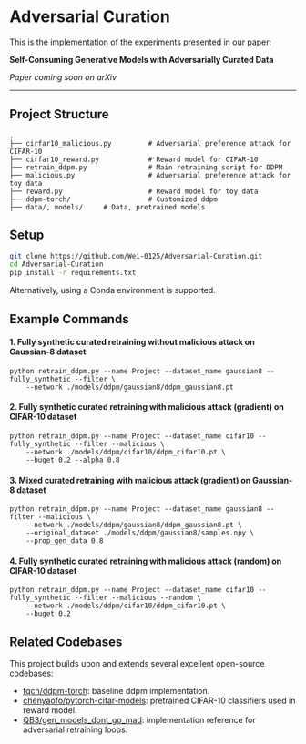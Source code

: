 # Adversarial Curation

This is the implementation of the experiments presented in our paper:

**Self-Consuming Generative Models with Adversarially Curated Data**

 *Paper coming soon on arXiv*  
<!-- Replace this line with a link when available: [arXiv:xxxx.xxxxx](https://arxiv.org/abs/xxxx.xxxxx) -->

---

## Project Structure
```
.
├── cirfar10_malicious.py         # Adversarial preference attack for CIFAR-10
├── cirfar10_reward.py            # Reward model for CIFAR-10
├── retrain_ddpm.py               # Main retraining script for DDPM
├── malicious.py                  # Adversarial preference attack for toy data
├── reward.py                     # Reward model for toy data
├── ddpm-torch/                   # Customized ddpm
├── data/, models/     # Data, pretrained models
```

## Setup

```bash
git clone https://github.com/Wei-0125/Adversarial-Curation.git
cd Adversarial-Curation
pip install -r requirements.txt
```

Alternatively, using a Conda environment is supported. 

## Example Commands
#### 1. **Fully synthetic curated retraining without malicious attack on Gaussian-8 dataset**

```
python retrain_ddpm.py --name Project --dataset_name gaussian8 --fully_synthetic --filter \
    --network ./models/ddpm/gaussian8/ddpm_gaussian8.pt
```

#### 2. **Fully synthetic curated retraining with malicious attack (gradient) on CIFAR-10 dataset**

```
python retrain_ddpm.py --name Project --dataset_name cifar10 --fully_synthetic --filter --malicious \
    --network ./models/ddpm/cifar10/ddpm_cifar10.pt \
    --buget 0.2 --alpha 0.8
```

#### 3. **Mixed curated retraining with malicious attack (gradient) on Gaussian-8 dataset**

```
python retrain_ddpm.py --name Project --dataset_name gaussian8 --filter --malicious \
    --network ./models/ddpm/gaussian8/ddpm_gaussian8.pt \
    --original_dataset ./models/ddpm/gaussian8/samples.npy \
    --prop_gen_data 0.8
```

#### 4. **Fully synthetic curated retraining with malicious attack (random) on CIFAR-10 dataset**

```
python retrain_ddpm.py --name Project --dataset_name cifar10 --fully_synthetic --filter --malicious --random \
    --network ./models/ddpm/cifar10/ddpm_cifar10.pt \
    --buget 0.2
```

## Related Codebases
This project builds upon and extends several excellent open-source codebases:

- [tqch/ddpm-torch](https://github.com/tqch/ddpm-torch): baseline ddpm implementation.
- [chenyaofo/pytorch-cifar-models](https://github.com/chenyaofo/pytorch-cifar-models): pretrained CIFAR-10 classifiers used in reward model.
- [QB3/gen_models_dont_go_mad](https://github.com/QB3/gen_models_dont_go_mad): implementation reference for adversarial retraining loops.
